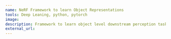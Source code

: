 ```yaml
---
name: NeRF Framework to learn Object Representations
tools: Deep Leaning, python, pytorch
image: 
description: Framework to learn object level downstream perception tasks.
external_url:
---
```


